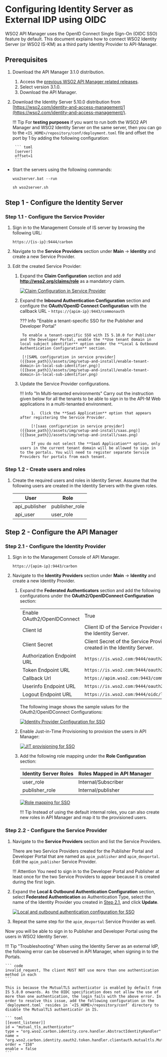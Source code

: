 # Configuring Identity Server as External IDP using OIDC

WSO2 API Manager uses the OpenID Connect Single Sign-On (OIDC SSO) feature by default. This document explains how to connect WSO2 Identity Server (or WSO2 IS-KM) as a third party Identity Provider to API-Manager.

## Prerequisites

1. Download the API Manager 3.1.0 distribution.
     1. Access the [previous WSO2 API Manager related releases](https://wso2.com/api-management/previous-releases/).
     2. Select version 3.1.0.
     3. Download the API Manager.

2. Download the Identity Server 5.10.0 distribution from [https://wso2.com/identity-and-access-management/](https://wso2.com/identity-and-access-management/).

    !!! Tip
        For **testing purposes** if you want to run both the WSO2 API Manager and WSO2 Identity Server on the same server, then you can go to the `<IS_HOME>/repository/conf/deployment.toml` file and offset the port by 1 by adding the following configuration:

        ``` toml
        [server]
        offset=1
        ```

-   Start the servers using the following commands:
    
    ``` tab="On Windows"
    wso2server.bat --run
    ```
    
    ``` tab="On Linux/Mac OS"
    sh wso2server.sh
    ```

## Step 1 - Configure the Identity Server

### Step 1.1 - Configure the Service Provider

1.  Sign in to the Management Console of IS server by browsing the following URL:  

    ```
    https://{is-ip}:9444/carbon
    ```

2.  Navigate to the **Service Providers** section under **Main** → **Identity** and create a new Service Provider.

3.  Edit the created Service Provider:

    1. Expand the **Claim Configuration** section and add **http://wso2.org/claims/role** as a mandatory claim.

        [![Claim Configuration in Service Provider]({{base_path}}/assets/img/setup-and-install/claim-configuration-in-service-provider.png)]({{base_path}}/assets/img/setup-and-install/claim-configuration-in-service-provider.png)

    2. Expand the **Inbound Authentication Configuration** section and configure the **OAuth/OpenID Connect Configuration** with the callback URL - `https://{apim-ip}:9443/commonauth`

        ??? Info "Enable a tenant-specific SSO for the Publisher and Developer Portal"

            To enable a tenant-specific SSO with IS 5.10.0 for Publisher and the Developer Portal, enable the **Use tenant domain in local subject identifier** option under the **Local & Outbound Authentication Configuration** section.

            [![SAML configuration in service provider]({{base_path}}/assets/img/setup-and-install/enable-tenant-domain-in-local-sub-identifier.png)]({{base_path}}/assets/img/setup-and-install/enable-tenant-domain-in-local-sub-identifier.png)

    3. Update the Service Provider configurations.

        !!! Info "In Multi-tenanted environments"
                Carry out the instruction given below for all the tenants to be able to sign in to the API-M Web applications in a multi-tenanted environment.

                1.  Click the **SaaS Application** option that appears after registering the Service Provider.

                [![saas configuration in service provider]({{base_path}}/assets/img/setup-and-install/saas.png)]({{base_path}}/assets/img/setup-and-install/saas.png)            

                If you do not select the **SaaS Application** option, only users in the current tenant domain will be allowed to sign in to the portals. You will need to register separate Service Providers for portals from each tenant.

### Step 1.2 - Create users and roles

1. Create the required users and roles in Identity Server. Assume that the following users are created in the Identity Servers with the given roles.

    <table>
        <thead>
            <tr>
                <th><b>User</b></th>
                <th><b>Role</b></th>
            </tr>
        </thead>
        <tbody>
            <tr>
                <td>api_publisher</td>
                <td>publisher_role</td>
            </tr>
            <tr>
                <td>api_user</td>
                <td>user_role</td>
            </tr>
        </tbody>
    </table>

## Step 2 - Configure the API Manager

<a name="step21"></a>

### Step 2.1 - Configure the Identity Provider

1.  Sign in to the Management Console of API Manager. 

    ```
    https://{apim-ip}:9443/carbon
    ```

2.  Navigate to the **Identity Providers** section under **Main** → **Identity** and create a new Identity Provider.

    1. Expand the **Federated Authenticators** section and add the following configurations under the **OAuth2/OpenIDConnect Configuration** section:

        <table>
            <tbody>
                <tr>
                    <td>Enable OAuth2/OpenIDConnect</td>
                    <td>True</td>
                </tr>
                <tr>
                    <td>Client Id</td>
                    <td>Client ID of the Service Provider created in the Identity Server.</td>
                </tr>
                <tr>
                    <td>Client Secret</td>
                    <td>Client Secret of the Service Provider created in the Identity Server.</td>
                </tr>
                <tr>
                    <td>Authorization Endpoint URL</td>
                    <td><code>https://is.wso2.com:9444/oauth2/authorize</code></td>
                </tr>
                <tr>
                    <td>Token Endpoint URL</td>
                    <td><code>https://is.wso2.com:9444/oauth2/token</code></td>
                </tr>
                <tr>
                    <td>Callback Url</td>
                    <td><code>https://apim.wso2.com:9443/commonauth</code></td>
                </tr>
                <tr>
                    <td>Userinfo Endpoint URL</td>
                    <td><code>https://is.wso2.com:9444/oauth2/userinfo</code></td>
                </tr>
                <tr>
                    <td>Logout Endpoint URL</td>
                    <td><code>https://is.wso2.com:9444/oidc/logout</code></td>
                </tr>
            </tbody>
        </table>

         The following image shows the sample values for the OAuth2/OpenIDConnect Configurations:

         [![Identity Provider Configuration for SSO]({{base_path}}/assets/img/setup-and-install/identity-provider-configuration-for-sso.png)]({{base_path}}/assets/img/setup-and-install/identity-provider-configuration-for-sso.png)

    2.  Enable Just-in-Time Provisioning to provision the users in API Manager: 

        [![JIT provisioning for SSO]({{base_path}}/assets/img/setup-and-install/jit-provisioning-for-sso.png)]({{base_path}}/assets/img/setup-and-install/jit-provisioning-for-sso.png)

    3.  Add the following role mapping under the **Role Configuration** section:
        <table>
        <thead>
            <tr>
                <th><b>Identity Server Roles</b></th>
                <th><b>Roles Mapped in API Manager</b></th>
            </tr>
        </thead>
        <tbody>
            <tr>
                <td>user_role</td>
                <td>Internal/Subscriber</td>
            </tr>
            <tr>
                <td>publisher_role</td>
                <td>Internal/publisher</td>
            </tr>
        </tbody>
        </table>

         [![Role mapping for SSO]({{base_path}}/assets/img/setup-and-install/role-mapping-for-sso.png)]({{base_path}}/assets/img/setup-and-install/role-mapping-for-sso.png)

        !!! Tip
            Instead of using the default internal roles, you can also create new roles in API Manager and map it to the provisioned users. 

### Step 2.2 - Configure the Service Provider

1.  Navigate to the **Service Providers** section and list the Service Providers. 

     There are two Service Providers created for the Publisher Portal and Developer Portal that are named as `apim_publisher` and `apim_devportal`. Edit the `apim_publisher` Service Provider.

    !!! Attention
        You need to sign in to the Developer Portal and Publisher at least once for the two Service Providers to appear because it is created during the first login.

2.  Expand the **Local & Outbound Authentication Configuration** section, select **Federated Authentication** as Authentication Type, select the name of the Identity Provider you created in <a href="#step21">Step 2.1</a>, and click **Update**. 

    [![Local and outbound authentication configuration for SSO]({{base_path}}/assets/img/setup-and-install/local-and-outbound-authentication-configuration-for-sso.png)]({{base_path}}/assets/img/setup-and-install/local-and-outbound-authentication-configuration-for-sso.png)

3.  Repeat the same step for the `apim_devportal` Service Provider as well.

Now you will be able to sign in to Publisher and Developer Portal using the users in WSO2 Identity Server.

!!! Tip "Troubleshooting"
    When using the Identity Server as an external IdP, the following error can be observed in API Manager, when signing in to the Portals. 

    ``` code
    invalid_request, The client MUST NOT use more than one authentication method in each
    ```

    This is because the MutualTLS authenticator is enabled by default from IS 5.8.0 onwards. As the OIDC specification does not allow the use of more than one authentication, the login fails with the above error. In order to resolve this issue, add the following configuration in the `deployment.toml` resides in `<IS_HOME>/repository/conf` directory to disable the MutualTLS authenticator in IS.
    
    ``` toml
    [[event_listener]]
    id = "mutual_tls_authenticator"
    type = "org.wso2.carbon.identity.core.handler.AbstractIdentityHandler"
    name = "org.wso2.carbon.identity.oauth2.token.handler.clientauth.mutualtls.MutualTLSClientAuthenticator"
    order = "158"
    enable = false
    ```
